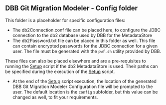 ## DBB Git Migration Modeler - Config folder

This folder is a placeholder for specific configuration files:
* The db2Connection.conf file can be placed here, to configure the JDBC connection to the db2 database used by DBB for the MetadataStore
* The db2Password.txt file can be placed in this folder as well. This file can contain encrypted passwords for the JDBC connection for a given user. The file must be generated with the `pwf.sh` utility provided by DBB.

These files can also be placed elsewhere and are a pre-requisites to running the [Setup](../Setup.sh) script if the db2 MetadataStore is used. Their paths can be specified during the execution of the [Setup](../Setup.sh) script.

* At the end of the [Setup](../Setup.sh) script execution, the location of the generated DBB Git Migration Modeler Configuration file will be prompted to the user.
  The default location is the `config` subfolder, but this value can be changed as well, to fit your requirements.